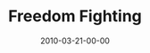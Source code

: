---
layout: message
category: message
series: "Free"
title: "Freedom Fighting"
date: 2010-03-21-00-00
message_id: 609
audio: "http://s3.amazonaws.com/crossroadsaudiomessages/Free5.mp3"
audio-duration: "37:47"
description: "Chuck Mingo talks about how freedom is maintained in the midst of community."
video: "https://s3.amazonaws.com/crossroadsvideomessages/Free5.mp4"
video-duration: "37:47"
video-image: "http://s3.amazonaws.com/crossroads-media/images/legacy/content/Free5-still.jpg"
program: "http://s3.amazonaws.com/crossroads-media/media/legacy/documents/03_20-21_10Program.pdf"
explicit: false
---